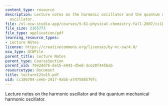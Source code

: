 ```yaml
---
content_type: resource
description: Lecture notes on the harmonic oscillator and the quantum mechanical harmonic
  oscillator.
file: /ol-ocw-studio-app/courses/5-61-physical-chemistry-fall-2007/cc186784ceeb24179abba747588570fc_lecture12to15.pdf
file_size: 2165773
file_type: application/pdf
learning_resource_types:
- Lecture Notes
license: https://creativecommons.org/licenses/by-nc-sa/4.0/
ocw_type: OCWFile
parent_title: Lecture Notes
parent_type: CourseSection
parent_uid: 70e24d76-de15-e943-d5e6-3ce28f445bab
resourcetype: Document
title: lecture12to15.pdf
uid: cc186784-ceeb-2417-9abb-a747588570fc
---
```

Lecture notes on the harmonic oscillator and the quantum mechanical harmonic oscillator.